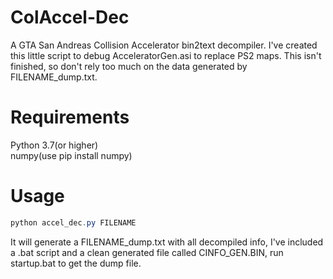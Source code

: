 # ColAccel-Dec
 A GTA San Andreas Collision Accelerator bin2text decompiler. I've created this little script to debug AcceleratorGen.asi to replace PS2 maps. This isn't finished, so don't rely too much on the data generated by FILENAME_dump.txt.

# Requirements
 Python 3.7(or higher)  
 numpy(use pip install numpy)

# Usage
 ```powershell
 python accel_dec.py FILENAME
 ```
 It will generate a FILENAME_dump.txt with all decompiled info, I've included a .bat script and a clean  generated file called CINFO_GEN.BIN, run startup.bat to get the dump file.

